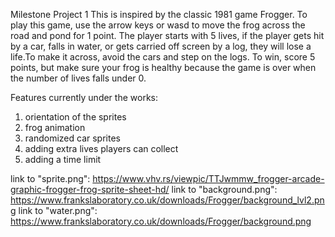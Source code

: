 Milestone Project 1
This is inspired by the classic 1981 game Frogger. To play this game, use the arrow keys or wasd to move the frog across the road and pond for 1 point. The player starts with 5 lives, if the player gets hit by a car, falls in water, or gets carried off screen by a log, they will lose a life.To make it across, avoid the cars and step on the logs. To win, score 5 points, but make sure your frog is healthy because the game is over when the number of lives falls under 0.

Features currently under the works: 
1. orientation of the sprites
2. frog animation
3. randomized car sprites
4. adding extra lives players can collect
5. adding a time limit



link to "sprite.png": https://www.vhv.rs/viewpic/TTJwmmw_frogger-arcade-graphic-frogger-frog-sprite-sheet-hd/
link to "background.png": https://www.frankslaboratory.co.uk/downloads/Frogger/background_lvl2.png
link to "water.png": https://www.frankslaboratory.co.uk/downloads/Frogger/background.png
